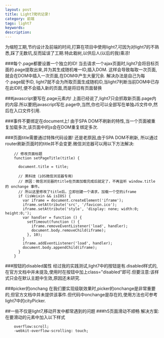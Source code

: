 ```yaml
---
layout: post
title: Light7爬坑记录!
category: 前端
tags: light7
keywords:
description:
---
```


为缩短工期,节约设计及前端的时间,打算在项目中使用light7,可因为对light7的不熟悉,踩了无数坑,反而延误了工期.特此栽树,以供后人(以后的我)乘凉!

###每个.page都要设置一个独立的ID!
当去请求一个ajax页面时,light7会将目标页面的.page提取出来,并为其生成随机唯一ID,插入DOM.
这样会导致每取一次页面,就会在DOM中插入一次页面,在DOM中产生大量冗余.
解决办法是自己为每个.page赋予ID,
light7就不会为所取页面生成随机ID,当light7判断当前DOM中已存在此ID时,便不会插入新的页面,而是将旧有页面替换

###javascript要写在.page元素内!
上面已经说了,light7只会抓取新页面.page内的内容.所以要把javascript写在.page中,当然,你也可以全部写在单独JS文件中,然后在入口文件引用.

###事件不要绑定在document上!
由于SPA DOM不刷新的特性,当一个页面被重复加载多次,该页面中的js会在DOM重复绑定多次.

###页面title需要通过特殊代码设置!
还是老原因,由于SPA DOM不刷新, 所以通过router刷新页面时的title并不会变更.微信浏览器可以用以下方法解决:

```
    // 修改页面标题
    function setPageTitle(title) {

      document.title = title;

      // 黑科技（iOS微信浏览器专用）
      // 原因：微信浏览器的title在页面加载完成后就定了，不再监听 window.title 的 onchange 事件。
      // 所以这里修改了title后，立即创建一个请求，加载一个空的iframe
      if (isWeixin && isIOS) {
        var iframe = document.createElement('iframe');
        iframe.setAttribute('src', '/favicon.ico');
        iframe.setAttribute('style', 'display: none; width:0; height:0;');
        var handler = function () {
          setTimeout(function () {
            iframe.removeEventListener('load', handler);
            document.body.removeChild(iframe);
          }, 10);
        }
        iframe.addEventListener('load', handler);
        document.body.appendChild(iframe);
      }
    }
```

###按钮的disabled属性
经过我的实践测试,light7中的按钮是有.disabled样式的,在官方文档中并未提及,使用时在按钮中加上class="disabled"即可.但要注意:该样式只会在默认主题中生效,原因还未研究.

###picker的onchang
在我们要实现级联效果时,picker的onchange是非常重要的,但官方文档中并未提供该事件.但代码中onchange是存在的,使用方法也可参考light7中的cityPicker.

##一些不仅是light7,移动开发中都常遇到的问题
###h5页面滑动不顺畅
解决方案:在要滑动的元素中加入以下样式

```
    overflow:scroll;
    -webkit-overflow-scrolling: touch;
```
